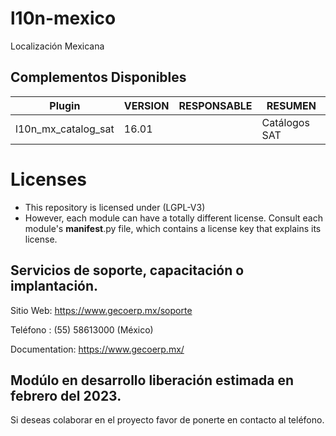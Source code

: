 # l10n-mexico
Localización Mexicana

## Complementos Disponibles
| Plugin | VERSION | RESPONSABLE | RESUMEN |
| ------ | ------ | ------ | ------ |
| l10n_mx_catalog_sat | 16.01 | | Catálogos SAT |

# Licenses
* This repository is licensed under (LGPL-V3)
* However, each module can have a totally different license. Consult each module's __manifest__.py file, which contains a license key that explains its license.

## Servicios de soporte, capacitación o implantación.
Sitio Web: https://www.gecoerp.mx/soporte

Teléfono : (55) 58613000 (México)

Documentation: https://www.gecoerp.mx/

## Modúlo en desarrollo liberación estimada en febrero del 2023.
Si deseas colaborar en el proyecto favor de ponerte en contacto al teléfono. 
